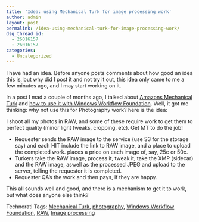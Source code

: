 ```yaml
---
title: 'Idea: using Mechanical Turk for image processing work'
author: admin
layout: post
permalink: /idea-using-mechanical-turk-for-image-processing-work/
dsq_thread_id:
  - 26016157
  - 26016157
categories:
  - Uncategorized
---
```

I have had an idea. Before anyone posts comments about how good an idea this is, but why did I post it and not try it out, this idea only came to me a few minutes ago, and I may start working on it. 

In a post I mad a couple of months ago, I talked about [Amazons Mechanical Turk][1] and [how to use it with Windows Workflow Foundation][2]. Well, it got me thinking: why not use this for Photography work? here is the idea:

I shoot all my photos in RAW, and some of these require work to get them to perfect quality (minor light tweaks, cropping, etc). Get MT to do the job! 

  * Requester&nbsp;sends the RAW image to the service (use S3 for the storage say) and each HIT include the link to RAW image, and a place to upload the completed work. places a price on each image of, say, 25c or 50c. 
  * Turkers take the RAW image, process it, tweak it, take the XMP (sidecar) and the RAW image, aswell as the processed JPEG and upload to the server, telling the requester it is completed.
  * Requester&nbsp;QA&#8217;s the work and then&nbsp;pays, if they are happy.

This all sounds well and good, and there is a mechanism to get it to work, but what does anyone else think?</p> 

<div class="wlWriterSmartContent" id="0767317B-992E-4b12-91E0-4F059A8CECA8:28ce1fcf-ec1a-45b4-aceb-6cc0f0bee789" style="padding-right:0px;display:inline;padding-left:0px;padding-bottom:0px;margin:0px;padding-top:0px;">
  Technorati Tags: <a href="http://technorati.com/tags/Mechanical%20Turk" rel="tag">Mechanical Turk</a>, <a href="http://technorati.com/tags/photography" rel="tag">photography</a>, <a href="http://technorati.com/tags/Windows%20Workflow%20Foundation" rel="tag">Windows Workflow Foundation</a>, <a href="http://technorati.com/tags/RAW" rel="tag">RAW</a>, <a href="http://technorati.com/tags/Image%20processing" rel="tag">Image processing</a>
</div>

 [1]: http://www.amazon.com/Mechanical-Turk-AWS-home-page/b/ref=sc_fe_l_2/002-2787390-9969626?ie=UTF8&node=15879911&no=3435361&me=A36L942TSJ2AJA
 [2]: http://blog.lotas-smartman.net/archive/2007/02/07/integrating-amazon-mechanical-turk-into-windows-workflow-foundation.aspx